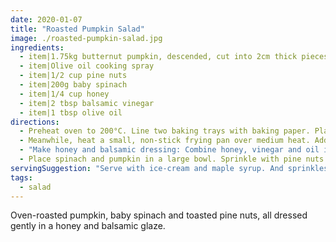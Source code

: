 ```yaml
---
date: 2020-01-07
title: "Roasted Pumpkin Salad"
image: ./roasted-pumpkin-salad.jpg
ingredients:
  - item|1.75kg butternut pumpkin, descended, cut into 2cm thick pieces
  - item|Olive oil cooking spray
  - item|1/2 cup pine nuts
  - item|200g baby spinach
  - item|1/4 cup honey
  - item|2 tbsp balsamic vinegar
  - item|1 tbsp olive oil
directions:
  - Preheat oven to 200°C. Line two baking trays with baking paper. Place pumpkin in a single layer on trays. Spray with oil and turn to coat. Season with salt and pepper. Roast pumpkin, turning once, for twenty minutes or until golden and tender. Set aside to cool to room temperature.
  - Meanwhile, heat a small, non-stick frying pan over medium heat. Add pine nuts. Cook, stirring, for three minutes or until golden.
  - "Make honey and balsamic dressing: Combine honey, vinegar and oil in a screw-top jar. Secure lid and shake to combine. Remove lid. Microwave on high (100%) for ten seconds or until honey is melted. Replace lid. Shake until well combined."
  - Place spinach and pumpkin in a large bowl. Sprinkle with pine nuts. Drizzle with dressing. Season with salt and pepper. Serve.
servingSuggestion: "Serve with ice-cream and maple syrup. And sprinkles. And chocolate topping. And fresh cut strawberries. And sliced banana. You get the idea."
tags:
  - salad
---
```


Oven-roasted pumpkin, baby spinach and toasted pine nuts, all dressed gently in a honey and balsamic glaze.
